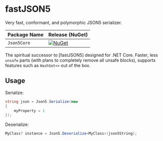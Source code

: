 # fastJSON5

Very fast, conformant, and polymorphic JSON5 serializer.

| Package Name                   | Release (NuGet) |
|--------------------------------|-----------------|
| `Json5Core`         | [![NuGet](https://img.shields.io/nuget/v/Json5Core.svg)](https://www.nuget.org/packages/Json5Core/latest)

The spiritual successor to [fastJSON5] designed for .NET Core. Faster, less `unsafe` parts (with plans to completely remove all unsafe blocks), supports features such as `HashSet<>` out of the box.


## Usage

Serialize:

```cs
string json = Json5.Serialize(new
{
    myProperty = 1
});
```

Deserialize:

```cs
MyClass? instance = Json5.Deserialize<MyClass>(json5String);
```
